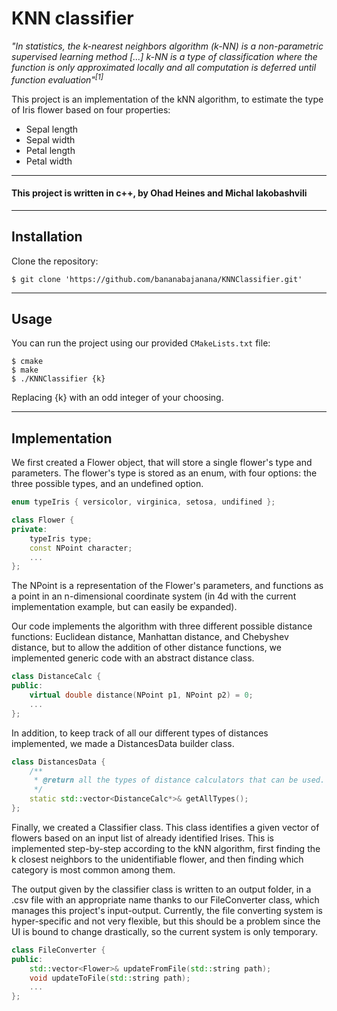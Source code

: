 # KNN classifier
<p><em>"In statistics, the k-nearest neighbors algorithm (k-NN) is a non-parametric supervised learning method [...] k-NN is a type of classification where the function is only approximated locally and all computation is deferred until function evaluation"</em><sup><cite>[1]</cite></sup></p>
<p>This project is an implementation of the kNN algorithm, to estimate the type of Iris flower based on four properties:</p>
<ul>
<li>Sepal length</li>
<li>Sepal width</li>
<li>Petal length</li>
<li>Petal width</li>
</ul>

----
#### This project is written in <b>c++</b>, by <b>Ohad Heines</b> and <b>Michal Iakobashvili</b>

----

## Installation

<p>Clone the repository:</p>

```console
$ git clone 'https://github.com/bananabajanana/KNNClassifier.git'
```

----

## Usage
<p>You can run the project using our provided <code>CMakeLists.txt</code> file:</p>

```console
$ cmake
$ make
$ ./KNNClassifier {k}
```
<p>Replacing {k} with an odd integer of your choosing.</p>

----

## Implementation
We first created a Flower object, that will store a single flower's type and parameters. The flower's type is stored as an enum, with four options: the three possible types, and an undefined option.

```c++
enum typeIris { versicolor, virginica, setosa, undifined };

class Flower {
private:
    typeIris type;
    const NPoint character;
    ...
};
```
The NPoint is a representation of the Flower's parameters, and functions as a point in an n-dimensional coordinate system (in 4d with the current implementation example, but can easily be expanded).

Our code implements the algorithm with three different possible distance functions: Euclidean distance, Manhattan distance, and Chebyshev distance, but to allow the addition of other distance functions, we implemented generic code with an abstract distance class.

```c++
class DistanceCalc {
public:
    virtual double distance(NPoint p1, NPoint p2) = 0;
    ...
};
```

In addition, to keep track of all our different types of distances implemented, we made a DistancesData builder class.

```c++
class DistancesData {
    /**
     * @return all the types of distance calculators that can be used.
     */
    static std::vector<DistanceCalc*>& getAllTypes();
};
```

Finally, we created a Classifier class. This class identifies a given vector of flowers based on an input list of already identified Irises. This is implemented step-by-step according to the kNN algorithm, first finding the k closest neighbors to the unidentifiable flower, and then finding which category is most common among them.

The output given by the classifier class is written to an output folder, in a .csv file with an appropriate name thanks to our FileConverter class, which manages this project's input-output. Currently, the file converting system is hyper-specific and not very flexible, but this should be a problem since the UI is bound to change drastically, so the current system is only temporary.

```c++
class FileConverter {
public:
    std::vector<Flower>& updateFromFile(std::string path);
    void updateToFile(std::string path);
    ...
};
```

[1]: https://en.wikipedia.org/wiki/K-nearest_neighbors_algorithm